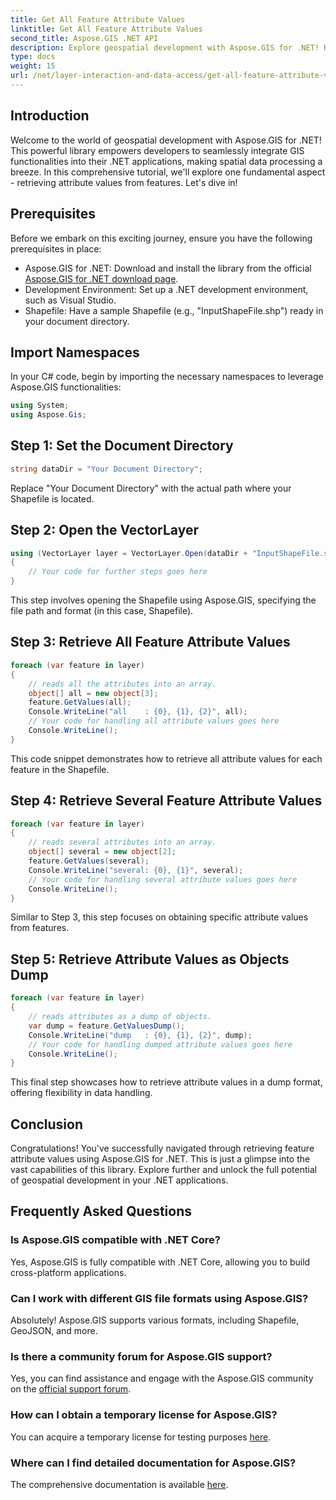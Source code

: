 ```yaml
---
title: Get All Feature Attribute Values
linktitle: Get All Feature Attribute Values
second_title: Aspose.GIS .NET API
description: Explore geospatial development with Aspose.GIS for .NET! Retrieve feature attribute values seamlessly. Download now for a spatial coding adventure.
type: docs
weight: 15
url: /net/layer-interaction-and-data-access/get-all-feature-attribute-values/
---
```

## Introduction
Welcome to the world of geospatial development with Aspose.GIS for .NET! This powerful library empowers developers to seamlessly integrate GIS functionalities into their .NET applications, making spatial data processing a breeze. In this comprehensive tutorial, we'll explore one fundamental aspect - retrieving attribute values from features. Let's dive in!
## Prerequisites
Before we embark on this exciting journey, ensure you have the following prerequisites in place:
- Aspose.GIS for .NET: Download and install the library from the official [Aspose.GIS for .NET download page](https://releases.aspose.com/gis/net/).
- Development Environment: Set up a .NET development environment, such as Visual Studio.
- Shapefile: Have a sample Shapefile (e.g., "InputShapeFile.shp") ready in your document directory.
## Import Namespaces
In your C# code, begin by importing the necessary namespaces to leverage Aspose.GIS functionalities:
```csharp
using System;
using Aspose.Gis;
```
## Step 1: Set the Document Directory
```csharp
string dataDir = "Your Document Directory";
```
Replace "Your Document Directory" with the actual path where your Shapefile is located.
## Step 2: Open the VectorLayer
```csharp
using (VectorLayer layer = VectorLayer.Open(dataDir + "InputShapeFile.shp", Drivers.Shapefile))
{
    // Your code for further steps goes here
}
```
This step involves opening the Shapefile using Aspose.GIS, specifying the file path and format (in this case, Shapefile).
## Step 3: Retrieve All Feature Attribute Values
```csharp
foreach (var feature in layer)
{
    // reads all the attributes into an array.
    object[] all = new object[3];
    feature.GetValues(all);
    Console.WriteLine("all    : {0}, {1}, {2}", all);
    // Your code for handling all attribute values goes here
    Console.WriteLine();
}
```
This code snippet demonstrates how to retrieve all attribute values for each feature in the Shapefile.
## Step 4: Retrieve Several Feature Attribute Values
```csharp
foreach (var feature in layer)
{
    // reads several attributes into an array.
    object[] several = new object[2];
    feature.GetValues(several);
    Console.WriteLine("several: {0}, {1}", several);
    // Your code for handling several attribute values goes here
    Console.WriteLine();
}
```
Similar to Step 3, this step focuses on obtaining specific attribute values from features.
## Step 5: Retrieve Attribute Values as Objects Dump
```csharp
foreach (var feature in layer)
{
    // reads attributes as a dump of objects.
    var dump = feature.GetValuesDump();
    Console.WriteLine("dump   : {0}, {1}, {2}", dump);
    // Your code for handling dumped attribute values goes here
    Console.WriteLine();
}
```
This final step showcases how to retrieve attribute values in a dump format, offering flexibility in data handling.
## Conclusion
Congratulations! You've successfully navigated through retrieving feature attribute values using Aspose.GIS for .NET. This is just a glimpse into the vast capabilities of this library. Explore further and unlock the full potential of geospatial development in your .NET applications.
## Frequently Asked Questions
### Is Aspose.GIS compatible with .NET Core?
Yes, Aspose.GIS is fully compatible with .NET Core, allowing you to build cross-platform applications.
### Can I work with different GIS file formats using Aspose.GIS?
Absolutely! Aspose.GIS supports various formats, including Shapefile, GeoJSON, and more.
### Is there a community forum for Aspose.GIS support?
Yes, you can find assistance and engage with the Aspose.GIS community on the [official support forum](https://forum.aspose.com/c/gis/33).
### How can I obtain a temporary license for Aspose.GIS?
You can acquire a temporary license for testing purposes [here](https://purchase.aspose.com/temporary-license/).
### Where can I find detailed documentation for Aspose.GIS?
The comprehensive documentation is available [here](https://reference.aspose.com/gis/net/).
